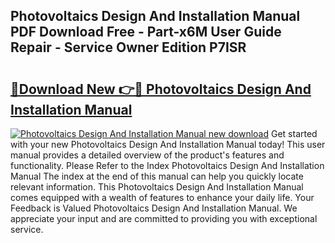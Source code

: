 ## Photovoltaics Design And Installation Manual PDF Download Free - Part-x6M User Guide Repair - Service Owner Edition P7ISR

# <h2><a href="http://cf28770.oget.top/?id=Photovoltaics+Design+And+Installation+Manual">🔗Download New 👉🔴 Photovoltaics Design And Installation Manual</a></h2>

[![Photovoltaics Design And Installation Manual new download](https://i.imgur.com/5g1atiW.png)](http://cf28770.oget.top/?id=Photovoltaics+Design+And+Installation+Manual)
Get started with your new Photovoltaics Design And Installation Manual today! This user manual provides a detailed overview of the product's features and functionality. Please Refer to the Index Photovoltaics Design And Installation Manual The index at the end of this manual can help you quickly locate relevant information. This Photovoltaics Design And Installation Manual comes equipped with a wealth of features to enhance your daily life. Your Feedback is Valued Photovoltaics Design And Installation Manual. We appreciate your input and are committed to providing you with exceptional service.
